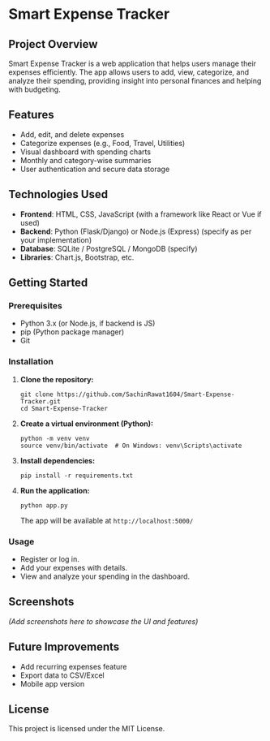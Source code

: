 # Smart Expense Tracker

## Project Overview
Smart Expense Tracker is a web application that helps users manage their expenses efficiently. The app allows users to add, view, categorize, and analyze their spending, providing insight into personal finances and helping with budgeting.

## Features
- Add, edit, and delete expenses
- Categorize expenses (e.g., Food, Travel, Utilities)
- Visual dashboard with spending charts
- Monthly and category-wise summaries
- User authentication and secure data storage

## Technologies Used
- **Frontend**: HTML, CSS, JavaScript (with a framework like React or Vue if used)
- **Backend**: Python (Flask/Django) or Node.js (Express) (specify as per your implementation)
- **Database**: SQLite / PostgreSQL / MongoDB (specify)
- **Libraries**: Chart.js, Bootstrap, etc.

## Getting Started

### Prerequisites
- Python 3.x (or Node.js, if backend is JS)
- pip (Python package manager)
- Git

### Installation

1. **Clone the repository:**
   ```
   git clone https://github.com/SachinRawat1604/Smart-Expense-Tracker.git
   cd Smart-Expense-Tracker
   ```

2. **Create a virtual environment (Python):**
   ```
   python -m venv venv
   source venv/bin/activate  # On Windows: venv\Scripts\activate
   ```

3. **Install dependencies:**
   ```
   pip install -r requirements.txt
   ```

4. **Run the application:**
   ```
   python app.py
   ```
   The app will be available at `http://localhost:5000/`

### Usage

- Register or log in.
- Add your expenses with details.
- View and analyze your spending in the dashboard.

## Screenshots
*(Add screenshots here to showcase the UI and features)*

## Future Improvements
- Add recurring expenses feature
- Export data to CSV/Excel
- Mobile app version

## License
This project is licensed under the MIT License.
